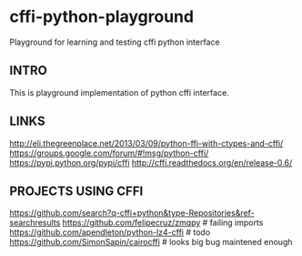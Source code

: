 cffi-python-playground
======================

Playground for learning and testing cffi python interface

INTRO
-----
This is playground implementation of python cffi interface.

LINKS
-----
http://eli.thegreenplace.net/2013/03/09/python-ffi-with-ctypes-and-cffi/
https://groups.google.com/forum/#!msg/python-cffi/
https://pypi.python.org/pypi/cffi
http://cffi.readthedocs.org/en/release-0.6/

PROJECTS USING CFFI
-------------------
https://github.com/search?q-cffi+python&type-Repositories&ref-searchresults
https://github.com/felipecruz/zmqpy  # failing imports
https://github.com/apendleton/python-lz4-cffi # todo
https://github.com/SimonSapin/cairocffi  # looks big bug maintened enough
